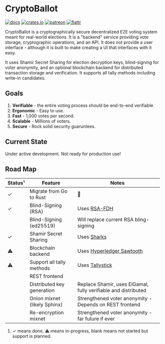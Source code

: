 CryptoBallot
============

[![docs](https://docs.rs/cryptoballot/badge.svg)](https://docs.rs/cryptoballot)
[![crates.io](https://meritbadge.herokuapp.com/cryptoballot)](https://crates.io/crates/cryptoballot)
[![patreon](https://img.shields.io/badge/patreon-donate-green.svg)](https://patreon.com/phayes)
[![flattr](https://img.shields.io/badge/flattr-donate-green.svg)](https://flattr.com/@phayes)

CryptoBallot is a cryptographically secure decentralized E2E voting system meant for real-world elections. It is a "backend" service providing vote storage, cryptographic operations, and an API. It does not provide a user interface - although it is built to make creating a UI that interfaces with it easy.

It uses  Shamir Secret Sharing for election decryption keys, blind-signing for voter anonymity, and an optional blockchain backend for distributed transaction storage and verification.  It supports all tally methods including write-in candidates. 

## Goals

1. **Verifiable** - the entire voting process should be end-to-end verifiable.
2. **Ergonomic** - Easy to use.
3. **Fast** - 1,000 votes per second.
4. **Scalable** - Millions of voters.
5. **Secure** - Rock solid security guaruntees.

## Current State

Under active development. Not ready for production use!  

## Road Map

| Status¹ | Feature                           | Notes                                                          |
| ------- | --------------------------------- | -------------------------------------------------------------- |
| ✓       | Migrate from Go to Rust           | 🦀                                                             |
| ✓       | Blind-Signing (RSA)               | Uses [RSA-FDH](https://github.com/phayes/rsa-fdh)              |
|         | Blind-Signing (ed25519)           | Will replace current RSA bling-signing                         |
| ✓       | Shamir Secret Sharing             | Uses [Sharks](https://docs.rs/sharks/)                         |
| ⚠       | Blockchain backend                | Uses [Hyperledger Sawtooth](https://sawtooth.hyperledger.org/) |
| ⚠       | Support all tally methods         | Uses [Tallystick](https://github.com/phayes/tallystick)        |
|         | REST frontend                     |                                                                |
|         | Distributed key generation        | Replace Shamir, uses ElGamal, fully verifiable and distributed |
|         | Onion mixnet (likely Sphinx)      | Strengthened voter anonymity - Depends on REST frontend        |
|         | Re-encryption mixnet              | Strengthened voter anonymity - far future if ever              |

1. ✓ means done, ⚠ means in-progress, blank means not started but support is planned.
